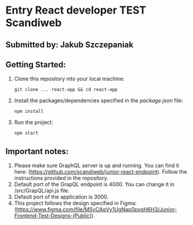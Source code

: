 # Entry React developer TEST Scandiweb

## Submitted by: Jakub Szczepaniak

## Getting Started:

1. Clone this repository into your local machine:

    ```console
   git clone ... react-app && cd react-app
   ```

2. Install the packages/dependencies specified in the _package.json_ file:

    ```console
    npm install
    ```

3. Run the project:

    ```console
    npm start
    ```

## Important notes:

1. Please make sure GraphQL server is up and running. You can find it here: (https://github.com/scandiweb/junior-react-endpoint). Follow the instructions provided in the repository.
2. Default port of the GrapQL endpoint is 4000. You can change it in /src/GrapQL/api.js file.
3. Default port of the application is 3000.
4. This project follows the design specified in Figma: (https://www.figma.com/file/MSyCAqVy1UgNap0pvqH6H3/Junior-Frontend-Test-Designs-(Public)).